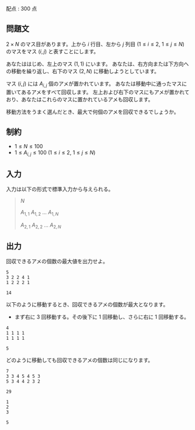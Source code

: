 配点 : $300$ 点

## 問題文

$2 \times N$ のマス目があります。上から $i$ 行目、左から $j$ 列目 ($1 \leq i \leq 2$, $1 \leq j \leq N$) のマスをマス $(i, j)$ と表すことにします。

あなたははじめ、左上のマス $(1, 1)$ にいます。
あなたは、右方向または下方向への移動を繰り返し、右下のマス $(2, N)$ に移動しようとしています。

マス $(i, j)$ には $A_{i, j}$ 個のアメが置かれています。
あなたは移動中に通ったマスに置いてあるアメをすべて回収します。
左上および右下のマスにもアメが置かれており、あなたはこれらのマスに置かれているアメも回収します。

移動方法をうまく選んだとき、最大で何個のアメを回収できるでしょうか。

## 制約

- $1 \leq N \leq 100$
- $1 \leq A_{i, j} \leq 100$ ($1 \leq i \leq 2$, $1 \leq j \leq N$)

## 入力

入力は以下の形式で標準入力から与えられる。

> $N$
> 
> $A_{1, 1}$ $A_{1, 2}$ $...$ $A_{1, N}$
> 
> $A_{2, 1}$ $A_{2, 2}$ $...$ $A_{2, N}$

## 出力

回収できるアメの個数の最大値を出力せよ。

```input1
5
3 2 2 4 1
1 2 2 2 1
```

```output1
14
```

以下のように移動するとき、回収できるアメの個数が最大となります。

- まず右に $3$ 回移動する。その後下に $1$ 回移動し、さらに右に $1$ 回移動する。

```input2
4
1 1 1 1
1 1 1 1
```

```output2
5
```

どのように移動しても回収できるアメの個数は同じになります。

```input3
7
3 3 4 5 4 5 3
5 3 4 4 2 3 2
```

```output3
29
```

```input4
1
2
3
```

```output4
5
```